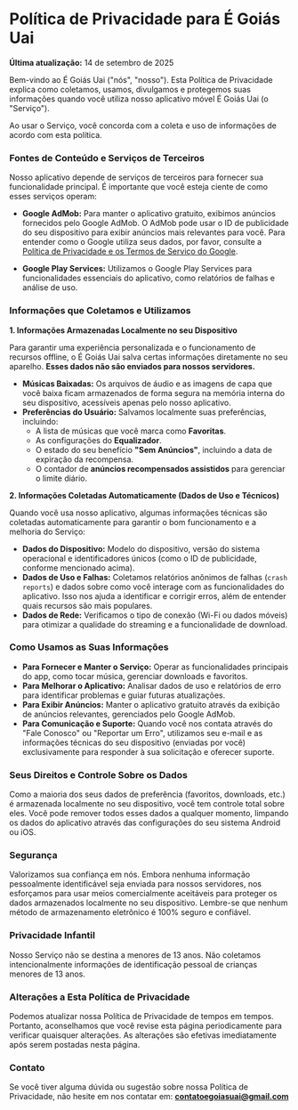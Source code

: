 # Política de Privacidade para É Goiás Uai

**Última atualização:** 14 de setembro de 2025

Bem-vindo ao É Goiás Uai ("nós", "nosso"). Esta Política de Privacidade explica como coletamos, usamos, divulgamos e protegemos suas informações quando você utiliza nosso aplicativo móvel É Goiás Uai (o "Serviço").

Ao usar o Serviço, você concorda com a coleta e uso de informações de acordo com esta política.

### Fontes de Conteúdo e Serviços de Terceiros

Nosso aplicativo depende de serviços de terceiros para fornecer sua funcionalidade principal. É importante que você esteja ciente de como esses serviços operam:

* **Google AdMob:** Para manter o aplicativo gratuito, exibimos anúncios fornecidos pelo Google AdMob. O AdMob pode usar o ID de publicidade do seu dispositivo para exibir anúncios mais relevantes para você. Para entender como o Google utiliza seus dados, por favor, consulte a [Política de Privacidade e os Termos de Serviço do Google](https://policies.google.com/privacy).

* **Google Play Services:** Utilizamos o Google Play Services para funcionalidades essenciais do aplicativo, como relatórios de falhas e análise de uso.

### Informações que Coletamos e Utilizamos

**1. Informações Armazenadas Localmente no seu Dispositivo**

Para garantir uma experiência personalizada e o funcionamento de recursos offline, o É Goiás Uai salva certas informações diretamente no seu aparelho. **Esses dados não são enviados para nossos servidores.**

* **Músicas Baixadas:** Os arquivos de áudio e as imagens de capa que você baixa ficam armazenados de forma segura na memória interna do seu dispositivo, acessíveis apenas pelo nosso aplicativo.
* **Preferências do Usuário:** Salvamos localmente suas preferências, incluindo:
    * A lista de músicas que você marca como **Favoritas**.
    * As configurações do **Equalizador**.
    * O estado do seu benefício **"Sem Anúncios"**, incluindo a data de expiração da recompensa.
    * O contador de **anúncios recompensados assistidos** para gerenciar o limite diário.

**2. Informações Coletadas Automaticamente (Dados de Uso e Técnicos)**

Quando você usa nosso aplicativo, algumas informações técnicas são coletadas automaticamente para garantir o bom funcionamento e a melhoria do Serviço:

* **Dados do Dispositivo:** Modelo do dispositivo, versão do sistema operacional e identificadores únicos (como o ID de publicidade, conforme mencionado acima).
* **Dados de Uso e Falhas:** Coletamos relatórios anônimos de falhas (`crash reports`) e dados sobre como você interage com as funcionalidades do aplicativo. Isso nos ajuda a identificar e corrigir erros, além de entender quais recursos são mais populares.
* **Dados de Rede:** Verificamos o tipo de conexão (Wi-Fi ou dados móveis) para otimizar a qualidade do streaming e a funcionalidade de download.

### Como Usamos as Suas Informações

* **Para Fornecer e Manter o Serviço:** Operar as funcionalidades principais do app, como tocar música, gerenciar downloads e favoritos.
* **Para Melhorar o Aplicativo:** Analisar dados de uso e relatórios de erro para identificar problemas e guiar futuras atualizações.
* **Para Exibir Anúncios:** Manter o aplicativo gratuito através da exibição de anúncios relevantes, gerenciados pelo Google AdMob.
* **Para Comunicação e Suporte:** Quando você nos contata através do "Fale Conosco" ou "Reportar um Erro", utilizamos seu e-mail e as informações técnicas do seu dispositivo (enviadas por você) exclusivamente para responder à sua solicitação e oferecer suporte.

### Seus Direitos e Controle Sobre os Dados

Como a maioria dos seus dados de preferência (favoritos, downloads, etc.) é armazenada localmente no seu dispositivo, você tem controle total sobre eles. Você pode remover todos esses dados a qualquer momento, limpando os dados do aplicativo através das configurações do seu sistema Android ou iOS.

### Segurança

Valorizamos sua confiança em nós. Embora nenhuma informação pessoalmente identificável seja enviada para nossos servidores, nos esforçamos para usar meios comercialmente aceitáveis para proteger os dados armazenados localmente no seu dispositivo. Lembre-se que nenhum método de armazenamento eletrônico é 100% seguro e confiável.

### Privacidade Infantil

Nosso Serviço não se destina a menores de 13 anos. Não coletamos intencionalmente informações de identificação pessoal de crianças menores de 13 anos.

### Alterações a Esta Política de Privacidade

Podemos atualizar nossa Política de Privacidade de tempos em tempos. Portanto, aconselhamos que você revise esta página periodicamente para verificar quaisquer alterações. As alterações são efetivas imediatamente após serem postadas nesta página.

### Contato

Se você tiver alguma dúvida ou sugestão sobre nossa Política de Privacidade, não hesite em nos contatar em: **contatoegoiasuai@gmail.com**
